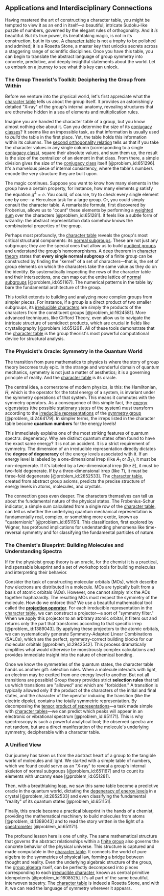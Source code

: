 ## Applications and Interdisciplinary Connections

Having mastered the art of constructing a character table, you might be tempted to view it as an end in itself—a beautiful, intricate Sudoku-like puzzle of numbers, governed by the elegant rules of orthogonality. And it *is* beautiful. But its true power, its breathtaking magic, is not in its construction, but in its use. A [character table](@article_id:144693) is not a trophy to be polished and admired; it is a Rosetta Stone, a master key that unlocks secrets across a staggering range of scientific disciplines. Once you have this table, you can begin to translate the abstract language of group symmetry into concrete, predictive, and deeply insightful statements about the world. Let us embark on a journey to see what this key can unlock.

### The Group Theorist's Toolkit: Deciphering the Group from Within

Before we venture into the physical world, let's first appreciate what the [character table](@article_id:144693) tells us about the group itself. It provides an astonishingly detailed "X-ray" of the group's internal anatomy, revealing structures that are otherwise hidden in a sea of elements and multiplication rules.

Imagine you are handed the character table of a group, but you know almost nothing else about it. Can you determine the size of its [conjugacy classes](@article_id:143422)? It seems like an impossible task, as that information is usually used to *build* the table in the first place. Yet, the table holds this information within its columns. The [second orthogonality relation](@article_id:137109) tells us that if you take the character values in any single column (corresponding to a single [conjugacy class](@article_id:137776)), square their absolute values, and sum them up, the result is the size of the centralizer of an element in that class. From there, a simple division gives the size of the [conjugacy class](@article_id:137776) itself [@problem_id:651296]. It's a marvelous piece of internal consistency, where the table's numbers encode the very structure they are built upon.

The magic continues. Suppose you want to know how many elements in the group have a certain property, for instance, how many elements $g$ satisfy the equation $g^4 = e$. You could, of course, try to check every single element one by one—a Herculean task for a large group. Or, you could simply consult the character table. A remarkable formula, first discovered by Frobenius, allows us to "count" these elements by performing a [weighted sum](@article_id:159475) over the characters [@problem_id:651281]. It feels like a subtle form of wizardry: the abstract representation data somehow knows the combinatorial properties of the group.

Perhaps most profoundly, the [character table](@article_id:144693) reveals the group's most critical structural components: its [normal subgroups](@article_id:146903). These are not just any subgroups; they are the special ones that allow us to build [quotient groups](@article_id:144619) and understand the group's homomorphisms. A deep theorem in [character theory](@article_id:143527) states that **every single normal subgroup** of a finite group can be constructed by finding the "kernel" of a set of characters—that is, the set of group elements on which the characters take the same value as they do on the identity. By systematically inspecting the rows of the character table and their intersections, one can map out the entire lattice of [normal subgroups](@article_id:146903) [@problem_id:651167]. The numerical patterns in the table lay bare the fundamental architecture of the group.

This toolkit extends to building and analyzing more complex groups from simpler pieces. For instance, if a group is a direct product of two smaller subgroups, its [irreducible characters](@article_id:144904) are simply the products of the characters from the constituent groups [@problem_id:1624581]. More advanced techniques, like Clifford Theory, even allow us to navigate the intricate structure of semidirect products, which are crucial in fields like crystallography [@problem_id:651261]. All of these tools demonstrate that the [character table](@article_id:144693) is the group theorist's most powerful computational device for structural analysis.

### The Physicist's Oracle: Symmetry in the Quantum World

The transition from pure mathematics to physics is where the story of group theory becomes truly epic. In the strange and wonderful domain of quantum mechanics, symmetry is not just a matter of aesthetics; it is a governing principle of reality. And the [character table](@article_id:144693) is its oracle.

The central idea, a cornerstone of modern physics, is this: the Hamiltonian, $\hat{H}$, which is the operator for the total energy of a system, is invariant under the symmetry operations of that system. This means it commutes with the symmetry operators. As a consequence of this simple fact, the [energy eigenstates](@article_id:151660) (the possible [stationary states](@article_id:136766) of the system) must transform according to the [irreducible representations](@article_id:137690) of the [symmetry group](@article_id:138068) [@problem_id:2464179]. In simpler terms, the irreps listed in the character table become **quantum numbers** for the energy levels!

This immediately explains one of the most striking features of quantum spectra: degeneracy. Why are distinct quantum states often found to have the exact same energy? It is not an accident. It is a strict requirement of symmetry. The dimension of an irreducible representation directly dictates the **degree of degeneracy** of the energy levels associated with it. If an energy level is labeled by a one-dimensional irrep (like $A_1$ or $B_2$), it must be non-degenerate. If it's labeled by a two-dimensional irrep (like $E$), it must be two-fold degenerate. If by a three-dimensional irrep (like $T$), it must be three-fold degenerate [@problem_id:2852533]. The [character table](@article_id:144693), created from abstract group axioms, predicts the precise structure of energy levels in atoms, molecules, and crystals.

The connection goes even deeper. The characters themselves can tell us about the fundamental nature of the physical states. The Frobenius-Schur indicator, a simple sum calculated from a single row of the [character table](@article_id:144693), can tell us whether the underlying quantum mechanical representation is fundamentally real, complex, or something more exotic, known as "quaternionic" [@problem_id:651151]. This classification, first explored by Wigner, has profound implications for understanding phenomena like time-reversal symmetry and for classifying the fundamental particles of nature.

### The Chemist's Blueprint: Building Molecules and Understanding Spectra

If for the physicist group theory is an oracle, for the chemist it is a practical, indispensable blueprint and a set of workshop tools for building molecules and interpreting their behavior.

Consider the task of constructing molecular orbitals (MOs), which describe how electrons are distributed in a molecule. MOs are typically built from a basis of atomic orbitals (AOs). However, one cannot simply mix the AOs together haphazardly. The resulting MOs must respect the symmetry of the molecule. How do we enforce this? We use a beautiful mathematical tool called the **[projection operator](@article_id:142681)**. For each irreducible representation in the [character table](@article_id:144693), we can construct a projector—a sort of "symmetry filter." When we apply this projector to an arbitrary atomic orbital, it filters out and returns only the part that transforms according to that specific irrep [@problem_id:1389043]. By applying these projectors to the atomic orbitals, we can systematically generate Symmetry-Adapted Linear Combinations (SALCs), which are the perfect, symmetry-correct building blocks for our molecular orbitals [@problem_id:2942542]. This process dramatically simplifies what would otherwise be monstrously complex calculations and provides immediate insight into the nature of chemical bonding.

Once we know the symmetries of the quantum states, the character table hands us another gift: selection rules. When a molecule interacts with light, an electron may be excited from one energy level to another. But not all transitions are possible! Group theory provides strict **selection rules** that tell us which transitions are "allowed" and which are "forbidden." A transition is typically allowed only if the product of the characters of the initial and final states, and the character of the operator inducing the transition (like the electric dipole), contains the totally symmetric representation. By decomposing the [tensor product of representations](@article_id:136656)—a task made simple with [character tables](@article_id:146182)—we can predict which peaks will appear in an electronic or vibrational spectrum [@problem_id:651171]. This is why spectroscopy is such a powerful analytical tool; the observed spectra are not random, but are a direct manifestation of the molecule's underlying symmetry, decipherable with a character table.

### A Unified View

Our journey has taken us from the abstract heart of a group to the tangible world of molecules and light. We started with a simple table of numbers, which we found could serve as an "X-ray" to reveal a group's internal skeleton of normal subgroups [@problem_id:651167] and to count its elements with uncanny ease [@problem_id:651281].

Then, with a breathtaking leap, we saw this same table become a predictive oracle in the quantum world, dictating the [degeneracy of energy levels](@article_id:178411) in a crystal [@problem_id:2852533] and even classifying the fundamental "reality" of its quantum states [@problem_id:651151].

Finally, this oracle became a practical blueprint in the hands of a chemist, providing the mathematical machinery to build molecules from atoms [@problem_id:1389043] and to read the story written in the light of a [spectrometer](@article_id:192687) [@problem_id:651171].

The profound lesson here is one of unity. The same mathematical structure that governs the abstract relationships within a [finite group](@article_id:151262) also governs the concrete behavior of the physical universe. This structure is captured and made computable in the [character table](@article_id:144693). It connects the world of pure algebra to the symmetries of physical law, forming a bridge between thought and reality. Even the underlying algebraic structure of the group, the [group algebra](@article_id:144645) itself, can be perfectly decomposed into pieces corresponding to each [irreducible character](@article_id:144803), known as central primitive idempotents [@problem_id:1608525]. It's all part of the same beautiful, interwoven tapestry. The [character table](@article_id:144693) is indeed a Rosetta Stone, and with it, we can read the language of symmetry wherever it appears.
